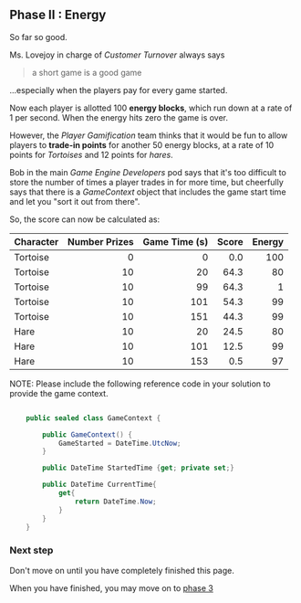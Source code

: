 ## Phase II : Energy

So far so good.

Ms. Lovejoy in charge of _Customer Turnover_ always says 

> a short game is a good game

...especially when the players pay for every game started.

Now each player is allotted 100 __energy blocks__, which run down at a rate of 1 per second.  When the energy hits zero the game is over.

However, the _Player Gamification_ team thinks that it would be fun to allow players to __trade-in points__ for another 50 energy blocks, at a rate of 10 points for _Tortoises_ and 12 points for _hares_. 

Bob in the main _Game Engine Developers_ pod says that it's too difficult to store the number of times a player trades in for more time, but cheerfully says that there is a _GameContext_ object that includes the game start time and let you "sort it out from there".

So, the score can now be calculated as:

| Character | Number Prizes | Game Time (s) | __Score__ | __Energy__ |
|-----------|--------------:|--------------:|----------:|-----------:|
| Tortoise  |             0 |           0   |       0.0 |        100 |
| Tortoise  |            10 |          20   |      64.3 |         80 |
| Tortoise  |            10 |          99   |      64.3 |          1 |
| Tortoise  |            10 |         101   |      54.3 |         99 |
| Tortoise  |            10 |         151   |      44.3 |         99 |
| Hare      |            10 |          20   |      24.5 |         80 |
| Hare      |            10 |         101   |      12.5 |         99 |
| Hare      |            10 |         153   |       0.5 |         97 |


NOTE: Please include the following reference code in your solution to provide the game context.

```` csharp

    public sealed class GameContext {

        public GameContext() {
            GameStarted = DateTime.UtcNow;
        }

        public DateTime StartedTime {get; private set;}

        public DateTime CurrentTime{
            get{
                return DateTime.Now;
            }
        }
    }

````

### Next step

Don't move on until you have completely finished this page.

When you have finished, you may move on to [phase 3](phase3)